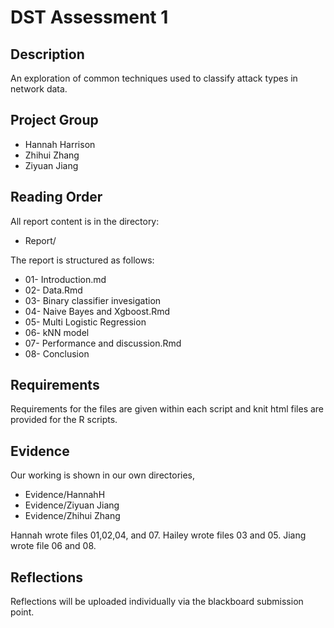 # DST Assessment 1

## Description

An exploration of common techniques used to classify attack types in network data. 

## Project Group

* Hannah Harrison
* Zhihui Zhang
* Ziyuan Jiang


## Reading Order

All report content is in the directory:

* Report/

The report is structured as follows:
* 01- Introduction.md
* 02- Data.Rmd
* 03- Binary classifier invesigation
* 04- Naive Bayes and Xgboost.Rmd
* 05- Multi Logistic Regression
* 06- kNN model
* 07- Performance and discussion.Rmd
* 08- Conclusion

## Requirements

Requirements for the files are given within each script and knit html files are provided for the R scripts.

## Evidence

Our working is shown in our own directories,

* Evidence/HannahH
* Evidence/Ziyuan Jiang
* Evidence/Zhihui Zhang

Hannah wrote files 01,02,04, and 07. Hailey wrote files 03 and 05. Jiang wrote file 06 and 08.

## Reflections

Reflections will be uploaded individually via the blackboard submission point.
